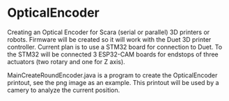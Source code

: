 # OpticalEncoder
Creating an Optical Encoder for Scara (serial or parallel) 3D printers or robots. Firmware will be created so it will work with the Duet 3D printer controller. Current plan is to use a STM32 board for connection to Duet. To the STM32 will be connected 3 ESP32-CAM boards for endstops of three actuators (two rotary and one for Z axis).

MainCreateRoundEncoder.java is a program to create the OpticalEncoder printout, see the png image as an example. This printout will be used by a camery to analyze the current position.
